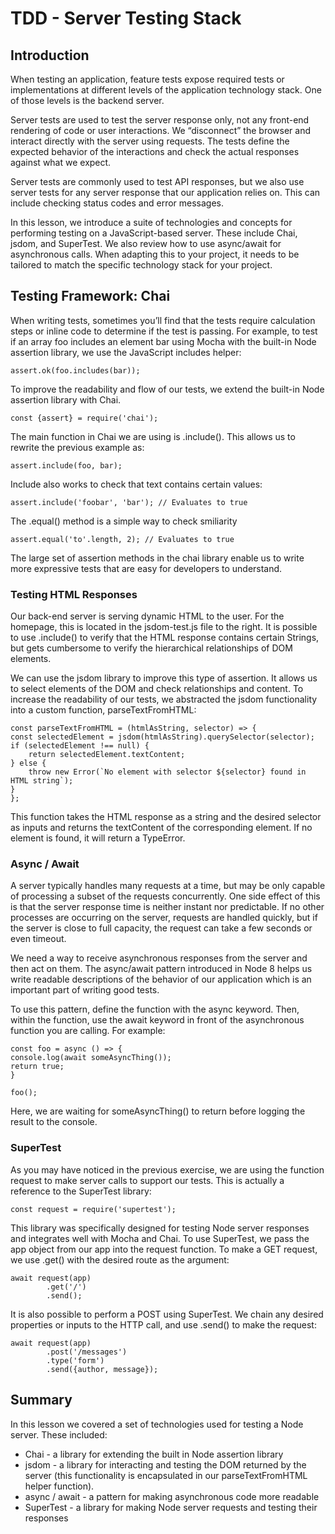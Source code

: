 # TDD - Server Testing Stack

## Introduction

When testing an application, feature tests expose required tests or implementations at different levels of the
application technology stack. One of those levels is the backend server.

Server tests are used to test the server response only, not any front-end rendering of code or user interactions. We
“disconnect” the browser and interact directly with the server using requests. The tests define the expected behavior of
the interactions and check the actual responses against what we expect.

Server tests are commonly used to test API responses, but we also use server tests for any server response that our
application relies on. This can include checking status codes and error messages.

In this lesson, we introduce a suite of technologies and concepts for performing testing on a JavaScript-based server.
These include Chai, jsdom, and SuperTest. We also review how to use async/await for asynchronous calls. When adapting
this to your project, it needs to be tailored to match the specific technology stack for your project.

## Testing Framework: Chai

When writing tests, sometimes you’ll find that the tests require calculation steps or inline code to determine if the
test is passing. For example, to test if an array foo includes an element bar using Mocha with the built-in Node
assertion library, we use the JavaScript includes helper:

    assert.ok(foo.includes(bar));

To improve the readability and flow of our tests, we extend the built-in Node assertion library with Chai.

    const {assert} = require('chai');

The main function in Chai we are using is .include(). This allows us to rewrite the previous example as:

    assert.include(foo, bar);

Include also works to check that text contains certain values:

    assert.include('foobar', 'bar'); // Evaluates to true

The .equal() method is a simple way to check smiliarity

    assert.equal('to'.length, 2); // Evaluates to true

The large set of assertion methods in the chai library enable us to write more expressive tests that are easy for
developers to understand.

### Testing HTML Responses

Our back-end server is serving dynamic HTML to the user. For the homepage, this is located in the jsdom-test.js file to
the right. It is possible to use .include() to verify that the HTML response contains certain Strings, but gets
cumbersome to verify the hierarchical relationships of DOM elements.

We can use the jsdom library to improve this type of assertion. It allows us to select elements of the DOM and check
relationships and content. To increase the readability of our tests, we abstracted the jsdom functionality into a custom
function, parseTextFromHTML:

    const parseTextFromHTML = (htmlAsString, selector) => {
    const selectedElement = jsdom(htmlAsString).querySelector(selector);
    if (selectedElement !== null) {
        return selectedElement.textContent;
    } else {
        throw new Error(`No element with selector ${selector} found in HTML string`);
    }
    };

This function takes the HTML response as a string and the desired selector as inputs and returns the textContent of the
corresponding element. If no element is found, it will return a TypeError.

### Async / Await

A server typically handles many requests at a time, but may be only capable of processing a subset of the requests
concurrently. One side effect of this is that the server response time is neither instant nor predictable. If no other
processes are occurring on the server, requests are handled quickly, but if the server is close to full capacity, the
request can take a few seconds or even timeout.

We need a way to receive asynchronous responses from the server and then act on them. The async/await pattern introduced
in Node 8 helps us write readable descriptions of the behavior of our application which is an important part of writing
good tests.

To use this pattern, define the function with the async keyword. Then, within the function, use the await keyword in
front of the asynchronous function you are calling. For example:

    const foo = async () => {
    console.log(await someAsyncThing());
    return true;
    }

    foo();

Here, we are waiting for someAsyncThing() to return before logging the result to the console.

### SuperTest

As you may have noticed in the previous exercise, we are using the function request to make server calls to support our
tests. This is actually a reference to the SuperTest library:

    const request = require('supertest');

This library was specifically designed for testing Node server responses and integrates well with Mocha and Chai. To use
SuperTest, we pass the app object from our app into the request function. To make a GET request, we use .get() with the
desired route as the argument:

    await request(app)
            .get('/')
            .send();

It is also possible to perform a POST using SuperTest. We chain any desired properties or inputs to the HTTP call, and
use .send() to make the request:

    await request(app)
            .post('/messages')
            .type('form')
            .send({author, message});

## Summary

In this lesson we covered a set of technologies used for testing a Node server. These included:

- Chai - a library for extending the built in Node assertion library
- jsdom - a library for interacting and testing the DOM returned by the server (this functionality is encapsulated in
  our parseTextFromHTML helper function).
- async / await - a pattern for making asynchronous code more readable
- SuperTest - a library for making Node server requests and testing their responses
